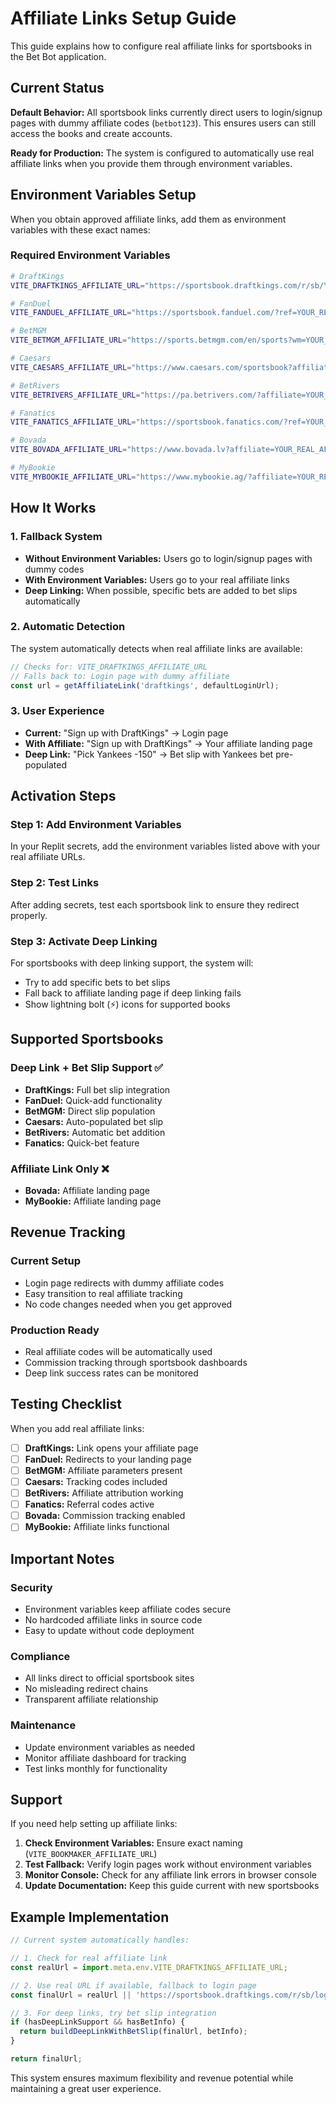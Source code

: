# Affiliate Links Setup Guide

This guide explains how to configure real affiliate links for sportsbooks in the Bet Bot application.

## Current Status

**Default Behavior:** All sportsbook links currently direct users to login/signup pages with dummy affiliate codes (`betbot123`). This ensures users can still access the books and create accounts.

**Ready for Production:** The system is configured to automatically use real affiliate links when you provide them through environment variables.

## Environment Variables Setup

When you obtain approved affiliate links, add them as environment variables with these exact names:

### Required Environment Variables

```bash
# DraftKings
VITE_DRAFTKINGS_AFFILIATE_URL="https://sportsbook.draftkings.com/r/sb/YOUR_REAL_AFFILIATE_CODE"

# FanDuel  
VITE_FANDUEL_AFFILIATE_URL="https://sportsbook.fanduel.com/?ref=YOUR_REAL_AFFILIATE_CODE"

# BetMGM
VITE_BETMGM_AFFILIATE_URL="https://sports.betmgm.com/en/sports?wm=YOUR_REAL_AFFILIATE_CODE"

# Caesars
VITE_CAESARS_AFFILIATE_URL="https://www.caesars.com/sportsbook?affiliate=YOUR_REAL_AFFILIATE_CODE"

# BetRivers
VITE_BETRIVERS_AFFILIATE_URL="https://pa.betrivers.com/?affiliate=YOUR_REAL_AFFILIATE_CODE"

# Fanatics
VITE_FANATICS_AFFILIATE_URL="https://sportsbook.fanatics.com/?ref=YOUR_REAL_AFFILIATE_CODE"

# Bovada
VITE_BOVADA_AFFILIATE_URL="https://www.bovada.lv?affiliate=YOUR_REAL_AFFILIATE_CODE"

# MyBookie
VITE_MYBOOKIE_AFFILIATE_URL="https://www.mybookie.ag/?affiliate=YOUR_REAL_AFFILIATE_CODE"
```

## How It Works

### 1. Fallback System
- **Without Environment Variables:** Users go to login/signup pages with dummy codes
- **With Environment Variables:** Users go to your real affiliate links
- **Deep Linking:** When possible, specific bets are added to bet slips automatically

### 2. Automatic Detection
The system automatically detects when real affiliate links are available:

```javascript
// Checks for: VITE_DRAFTKINGS_AFFILIATE_URL
// Falls back to: Login page with dummy affiliate
const url = getAffiliateLink('draftkings', defaultLoginUrl);
```

### 3. User Experience
- **Current:** "Sign up with DraftKings" → Login page
- **With Affiliate:** "Sign up with DraftKings" → Your affiliate landing page
- **Deep Link:** "Pick Yankees -150" → Bet slip with Yankees bet pre-populated

## Activation Steps

### Step 1: Add Environment Variables
In your Replit secrets, add the environment variables listed above with your real affiliate URLs.

### Step 2: Test Links  
After adding secrets, test each sportsbook link to ensure they redirect properly.

### Step 3: Activate Deep Linking
For sportsbooks with deep linking support, the system will:
- Try to add specific bets to bet slips
- Fall back to affiliate landing page if deep linking fails
- Show lightning bolt (⚡) icons for supported books

## Supported Sportsbooks

### Deep Link + Bet Slip Support ✅
- **DraftKings:** Full bet slip integration
- **FanDuel:** Quick-add functionality  
- **BetMGM:** Direct slip population
- **Caesars:** Auto-populated bet slip
- **BetRivers:** Automatic bet addition
- **Fanatics:** Quick-bet feature

### Affiliate Link Only ❌
- **Bovada:** Affiliate landing page
- **MyBookie:** Affiliate landing page

## Revenue Tracking

### Current Setup
- Login page redirects with dummy affiliate codes
- Easy transition to real affiliate tracking
- No code changes needed when you get approved

### Production Ready
- Real affiliate codes will be automatically used
- Commission tracking through sportsbook dashboards
- Deep link success rates can be monitored

## Testing Checklist

When you add real affiliate links:

- [ ] **DraftKings:** Link opens your affiliate page
- [ ] **FanDuel:** Redirects to your landing page  
- [ ] **BetMGM:** Affiliate parameters present
- [ ] **Caesars:** Tracking codes included
- [ ] **BetRivers:** Affiliate attribution working
- [ ] **Fanatics:** Referral codes active
- [ ] **Bovada:** Commission tracking enabled
- [ ] **MyBookie:** Affiliate links functional

## Important Notes

### Security
- Environment variables keep affiliate codes secure
- No hardcoded affiliate links in source code
- Easy to update without code deployment

### Compliance
- All links direct to official sportsbook sites
- No misleading redirect chains
- Transparent affiliate relationship

### Maintenance
- Update environment variables as needed
- Monitor affiliate dashboard for tracking
- Test links monthly for functionality

## Support

If you need help setting up affiliate links:

1. **Check Environment Variables:** Ensure exact naming (`VITE_BOOKMAKER_AFFILIATE_URL`)
2. **Test Fallback:** Verify login pages work without environment variables
3. **Monitor Console:** Check for any affiliate link errors in browser console
4. **Update Documentation:** Keep this guide current with new sportsbooks

## Example Implementation

```javascript
// Current system automatically handles:

// 1. Check for real affiliate link
const realUrl = import.meta.env.VITE_DRAFTKINGS_AFFILIATE_URL;

// 2. Use real URL if available, fallback to login page
const finalUrl = realUrl || 'https://sportsbook.draftkings.com/r/sb/login/signup?wm=betbot123';

// 3. For deep links, try bet slip integration
if (hasDeepLinkSupport && hasBetInfo) {
  return buildDeepLinkWithBetSlip(finalUrl, betInfo);
}

return finalUrl;
```

This system ensures maximum flexibility and revenue potential while maintaining a great user experience.